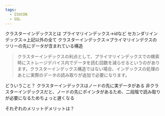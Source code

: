 ```yaml
---
tags:
  - ISUCON
  - SQL
---
```


クラスターインデックスとは
プライマリインデックス→idなど
セカンダリインデックス→上記以外の全て
クラスターインデックス→プライマリインデクスのツリーの先にデータが含まれている構造

>クラスターインデックスの利点として、プライマリインデックスでの検索時にストレージデバイス内でデータを読む回数を減らせるというのがあります。クラスターインデックス構造ではない場合、インデックスの処理のあとに実際のデータの読み取りが追加で必要になります。

どういうこと？
クラスターインデックスはノードの先に実データがある
非クラスターインデックスだと、ノードの先にポインタがあるため、二段階で読み取りが必要になるためちょっと遅くなる

それぞれのメリットデメリットは？